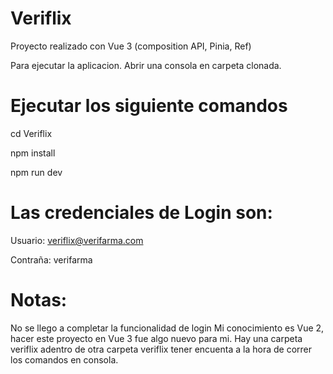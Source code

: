 # Veriflix
Proyecto realizado con Vue 3 (composition API, Pinia, Ref)

Para ejecutar la aplicacion.
Abrir una consola en carpeta clonada.

# Ejecutar los siguiente comandos
cd Veriflix

npm install

npm run dev

# Las credenciales de Login son:

Usuario: veriflix@verifarma.com

Contraña: verifarma

# Notas:
No se llego a completar la funcionalidad de login
Mi conocimiento es Vue 2, hacer este proyecto en Vue 3 fue algo nuevo para mi.
Hay una carpeta veriflix adentro de otra carpeta veriflix tener encuenta a la
hora de correr los comandos en consola.
